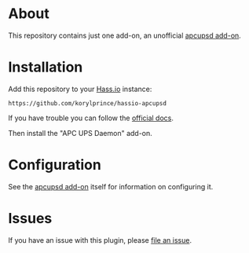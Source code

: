 # About

This repository contains just one add-on, an unofficial [apcupsd add-on](https://github.com/korylprince/hassio-apcupsd/tree/master/apcupsd).

# Installation

Add this repository to your [Hass.io](https://home-assistant.io/hassio/) instance:

`https://github.com/korylprince/hassio-apcupsd`

If you have trouble you can follow the [official docs](https://home-assistant.io/hassio/installing_third_party_addons/).

Then install the "APC UPS Daemon" add-on.

# Configuration

See the [apcupsd add-on](https://github.com/korylprince/hassio-apcupsd/tree/master/apcupsd) itself for information on configuring it.

# Issues

If you have an issue with this plugin, please [file an issue](https://github.com/korylprince/hassio-apcupsd/issues).
